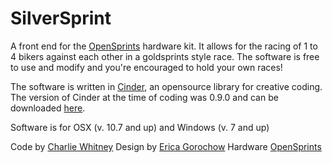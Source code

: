 SilverSprint
=============

A front end for the [OpenSprints](https://www.opensprints.com) hardware kit.  It allows for the racing of 1 to 4 bikers against each other in a goldsprints style race.  The software is free to use and modify and you're encouraged to hold your own races!

The software is written in [Cinder](http://libcinder.org/), an opensource library for creative coding. The version of Cinder at the time of coding was 0.9.0 and can be downloaded [here](https://github.com/cinder/Cinder/releases/tag/v0.9.0).

Software is for OSX (v. 10.7 and up) and Windows (v. 7 and up)

Code by [Charlie Whitney](http://sharkbox.com)
Design by [Erica Gorochow](http://gorociao.com)
Hardware [OpenSprints](https://www.opensprints.com)